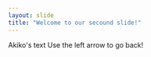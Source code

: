 ```yaml
---
layout: slide
title: "Welcome to our secound slide!"
---
```

Akiko's text
Use the left arrow to go back!

